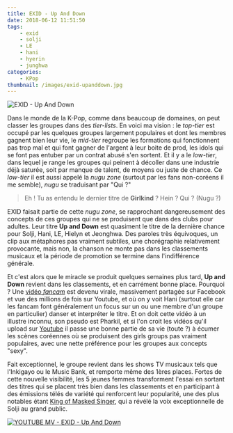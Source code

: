 ```yaml
---
title: EXID - Up And Down
date: 2018-06-12 11:51:50
tags:
    - exid
    - solji
    - LE
    - hani
    - hyerin
    - junghwa
categories:
    - KPop
thumbnail: /images/exid-upanddown.jpg
---
```


![EXID - Up And Down](/images/exid-upanddown.jpg)

Dans le monde de la K-Pop, comme dans beaucoup de domaines, on peut classer les groupes dans des *tier-lists*. En voici ma vision : le *top-tier* est occupé par les quelques groupes largement populaires et dont les membres gagnent bien leur vie, le *mid-tier* regroupe les formations qui fonctionnent pas trop mal et qui font gagner de l'argent à leur boite de prod, les idols qui se font pas entuber par un contrat abusé s'en sortent. Et il y a le *low-tier*, dans lequel je range les groupes qui peinent à décoller dans une industrie déjà saturée, soit par manque de talent, de moyens ou juste de chance. Ce *low-tier* il est aussi appelé la *nugu zone* (surtout par les fans non-coréens il me semble), *nugu* se traduisant par "Qui ?"

 >Eh ! Tu as entendu le dernier titre de **Girlkind** ?
 >Hein ? Qui ? (Nugu ?)

 EXID faisait partie de cette *nugu zone*, se rapprochant dangereusement des concepts de ces groupes qui ne se produisent que dans des clubs pour adultes. Leur titre **Up and Down** est quasiment le titre de la dernière chance pour Solji, Hani, LE, Hielyn et Jeonghwa. Des paroles très équivoques, un clip aux métaphores pas vraiment subtiles, une chorégraphie relativement provocante, mais non, la chanson ne monte pas dans les classements musicaux et la période de promotion se termine dans l'indifférence générale.

 Et c'est alors que le miracle se produit quelques semaines plus tard, **Up and Down** revient dans les classements, et en carrément bonne place. Pourquoi ? Une [vidéo *fancam*](https://www.youtube.com/watch?v=cmKuGxb23z0 "EXID Hani Fancam") est devenu virale, massivement partagée sur Facebook et vue des millions de fois sur Youtube, et où on y voit Hani (surtout elle car les fancam font généralement un focus sur un ou une membre d'un groupe en particulier) danser et interpréter le titre. Et on doit cette vidéo à un illustre inconnu, son pseudo est Pharkil, et si l'on croit les vidéos qu'il upload sur [Youtube](https://www.youtube.com/channel/UCU_vu6ZgG4Zi7h4xRL6dwDQ/featured "Chaine active de Pharkil") il passe une bonne partie de sa vie (toute ?) à écumer les scènes coréennes où se produisent des girls groups pas vraiment populaires, avec une nette préférence pour les groupes aux concepts "sexy".

 Fait exceptionnel, le groupe revient dans les shows TV musicaux tels que l'Inkigayo ou le Music Bank, et remporte même des 1ères places. Fortes de cette nouvelle visibilité, les 5 jeunes femmes transforment l'essai en sortant des titres qui se placent très bien dans les classements et en participant à des émissions télés de variété qui renforcent leur popularité, une des plus notables étant [King of Masked Singer](https://www.youtube.com/watch?v=NX25qQhGSEc "Solji - Maria"), qui a révélé la voix exceptionnelle de Solji au grand public.

[![YOUTUBE MV - EXID - Up And Down](https://img.youtube.com/vi/hfXZ6ydgZyo/0.jpg)](https://www.youtube.com/watch?v=hfXZ6ydgZyo)
